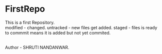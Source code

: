# FirstRepo
This is  a first Repository.<br>
modified - changed.
untracked - new files get added.
staged - files is ready to commmit means it is added but not yet commited. 

<br>
Author - SHRUTI NANDANWAR.


